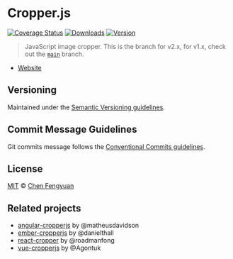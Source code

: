 # Cropper.js

[![Coverage Status](https://img.shields.io/codecov/c/github/fengyuanchen/cropperjs/v2.svg)](https://codecov.io/gh/fengyuanchen/cropperjs-next) [![Downloads](https://img.shields.io/npm/dm/cropperjs.svg)](https://www.npmjs.com/package/cropperjs) [![Version](https://img.shields.io/npm/v/cropperjs/next.svg)](https://www.npmjs.com/package/cropperjs)

> JavaScript image cropper. This is the branch for v2.x, for v1.x, check out the [`main`](https://github.com/fengyuanchen/cropperjs/tree/main) branch.

- [Website](https://fengyuanchen.github.io/cropperjs/v2/)

## Versioning

Maintained under the [Semantic Versioning guidelines](https://semver.org/).

## Commit Message Guidelines

Git commits message follows the [Conventional Commits guidelines](https://conventionalcommits.org/).

## License

[MIT](https://opensource.org/licenses/MIT) © [Chen Fengyuan](https://chenfengyuan.com/)

## Related projects

- [angular-cropperjs](https://github.com/matheusdavidson/angular-cropperjs) by @matheusdavidson
- [ember-cropperjs](https://github.com/danielthall/ember-cropperjs) by @danielthall
- [react-cropper](https://github.com/react-cropper/react-cropper) by @roadmanfong
- [vue-cropperjs](https://github.com/Agontuk/vue-cropperjs) by @Agontuk
